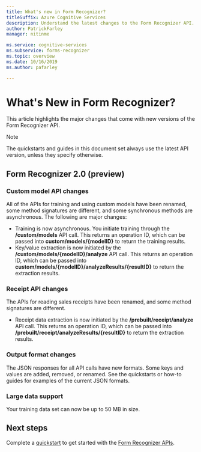 ```yaml
---
title: What's new in Form Recognizer?
titleSuffix: Azure Cognitive Services
description: Understand the latest changes to the Form Recognizer API.
author: PatrickFarley
manager: nitinme

ms.service: cognitive-services
ms.subservice: forms-recognizer
ms.topic: overview
ms.date: 10/16/2019
ms.author: pafarley

---
```


# What's New in Form Recognizer?

This article highlights the major changes that come with new versions of the Form Recognizer API.

> [!NOTE]
> The quickstarts and guides in this document set always use the latest API version, unless they specify otherwise.

## Form Recognizer 2.0 (preview)

### Custom model API changes

All of the APIs for training and using custom models have been renamed, some method signatures are different, and some synchronous methods are asynchronous. The following are major changes:

* Training is now asynchronous. You initiate training through the **/custom/models** API call. This returns an operation ID, which can be passed into **custom/models/{modelID}** to return the training results.
* Key/value extraction is now initiated by the **/custom/models/{modelID}/analyze** API call. This returns an operation ID, which can be passed into **custom/models/{modelID}/analyzeResults/{resultID}** to return the extraction results.

### Receipt API changes

The APIs for reading sales receipts have been renamed, and some method signatures are different.

* Receipt data extraction is now initiated by the **/prebuilt/receipt/analyze** API call. This returns an operation ID, which can be passed into **/prebuilt/receipt/analyzeResults/{resultID}** to return the extraction results.

### Output format changes

The JSON responses for all API calls have new formats. Some keys and values are added, removed, or renamed. See the quickstarts or how-to guides for examples of the current JSON formats.

### Large data support

Your training data set can now be up to 50 MB in size.

## Next steps

Complete a [quickstart](quickstarts/curl-train-extract.md) to get started with the [Form Recognizer APIs](https://aka.ms/form-recognizer/api).